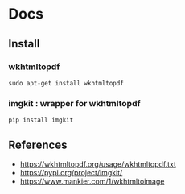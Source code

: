 # Docs

## Install

### wkhtmltopdf

```
sudo apt-get install wkhtmltopdf
```

### imgkit : wrapper for wkhtmltopdf

```
pip install imgkit
```

## References
* https://wkhtmltopdf.org/usage/wkhtmltopdf.txt
* https://pypi.org/project/imgkit/
* https://www.mankier.com/1/wkhtmltoimage

